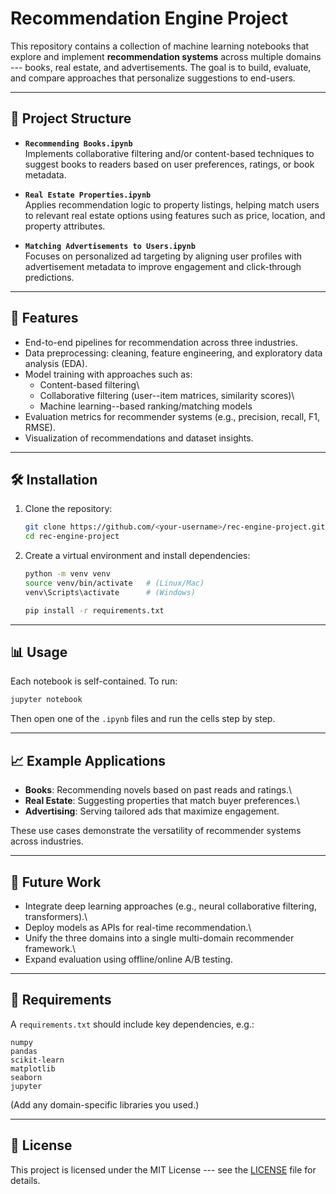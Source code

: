 # Recommendation Engine Project

This repository contains a collection of machine learning notebooks that
explore and implement **recommendation systems** across multiple domains
--- books, real estate, and advertisements. The goal is to build,
evaluate, and compare approaches that personalize suggestions to
end-users.

------------------------------------------------------------------------

## 📂 Project Structure

-   **`Recommending Books.ipynb`**\
    Implements collaborative filtering and/or content-based techniques
    to suggest books to readers based on user preferences, ratings, or
    book metadata.

-   **`Real Estate Properties.ipynb`**\
    Applies recommendation logic to property listings, helping match
    users to relevant real estate options using features such as price,
    location, and property attributes.

-   **`Matching Advertisements to Users.ipynb`**\
    Focuses on personalized ad targeting by aligning user profiles with
    advertisement metadata to improve engagement and click-through
    predictions.

------------------------------------------------------------------------

## 🚀 Features

-   End-to-end pipelines for recommendation across three industries.
-   Data preprocessing: cleaning, feature engineering, and exploratory
    data analysis (EDA).
-   Model training with approaches such as:
    -   Content-based filtering\
    -   Collaborative filtering (user--item matrices, similarity
        scores)\
    -   Machine learning--based ranking/matching models
-   Evaluation metrics for recommender systems (e.g., precision, recall,
    F1, RMSE).
-   Visualization of recommendations and dataset insights.

------------------------------------------------------------------------

## 🛠️ Installation

1.  Clone the repository:

    ``` bash
    git clone https://github.com/<your-username>/rec-engine-project.git
    cd rec-engine-project
    ```

2.  Create a virtual environment and install dependencies:

    ``` bash
    python -m venv venv
    source venv/bin/activate   # (Linux/Mac)
    venv\Scripts\activate      # (Windows)

    pip install -r requirements.txt
    ```

------------------------------------------------------------------------

## 📊 Usage

Each notebook is self-contained. To run:

``` bash
jupyter notebook
```

Then open one of the `.ipynb` files and run the cells step by step.

------------------------------------------------------------------------

## 📈 Example Applications

-   **Books**: Recommending novels based on past reads and ratings.\
-   **Real Estate**: Suggesting properties that match buyer
    preferences.\
-   **Advertising**: Serving tailored ads that maximize engagement.

These use cases demonstrate the versatility of recommender systems
across industries.

------------------------------------------------------------------------

## 🔮 Future Work

-   Integrate deep learning approaches (e.g., neural collaborative
    filtering, transformers).\
-   Deploy models as APIs for real-time recommendation.\
-   Unify the three domains into a single multi-domain recommender
    framework.\
-   Expand evaluation using offline/online A/B testing.

------------------------------------------------------------------------

## 📌 Requirements

A `requirements.txt` should include key dependencies, e.g.:

    numpy
    pandas
    scikit-learn
    matplotlib
    seaborn
    jupyter

(Add any domain-specific libraries you used.)

------------------------------------------------------------------------

## 📄 License

This project is licensed under the MIT License --- see the
[LICENSE](LICENSE) file for details.
